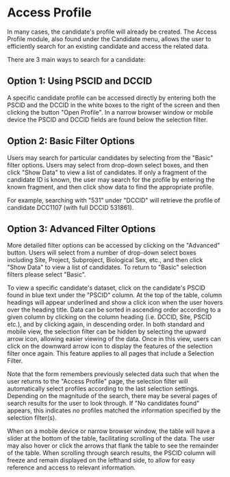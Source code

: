 # Access Profile

In many cases, the candidate's profile will already be created. The
Access Profile module, also found under the Candidate menu, allows
the user to efficiently search for an existing candidate and access
the related data.

There are 3 main ways to search for a candidate:

## Option 1: Using PSCID and DCCID

A specific candidate profile can be accessed directly by entering
both the PSCID and the DCCID in the white boxes to the right of the
screen and then clicking the button "Open Profile". In a narrow
browser window or mobile device the PSCID and DCCID fields are found
below the selection filter.

## Option 2: Basic Filter Options

Users may search for particular candidates by selecting from the
"Basic" filter options. Users may select from drop-down select
boxes, and then click "Show Data" to view a list of candidates. If
only a fragment of the candidate ID is known, the user may search
for the profile by entering the known fragment, and then click show
data to find the appropriate profile.

For example, searching with "531" under "DCCID" will retrieve the
profile of candidate DCC1107 (with full DCCID 531861).

## Option 3: Advanced Filter Options

More detailed filter options can be accessed by clicking on the
"Advanced" button. Users will select from a number of drop-down
select boxes including Site, Project, Subproject, Biological Sex,
etc., and then click "Show Data" to view a list of candidates. To
return to "Basic" selection filters please select "Basic".

To view a specific candidate's dataset, click on the candidate's
PSCID found in blue text under the "PSCID" column. At the top of
the table, column headings will appear underlined and show a click
icon when the user hovers over the heading title. Data can be sorted
in ascending order according to a given column by clicking on the
column heading (i.e. DCCID, Site, PSCID etc.), and by clicking
again, in descending order. In both standard and mobile view, the
selection filter can be hidden by selecting the upward arrow icon,
allowing easier viewing of the data. Once in this view, users can
click on the downward arrow icon to display the features of the
selection filter once again. This feature applies to all pages that
include a Selection Filter.

Note that the form remembers previously selected data such that
when the user returns to the "Access Profile" page, the selection
filter will automatically select profiles according to the last
selection settings. Depending on the magnitude of the search, there
may be several pages of search results for the user to look through.
If "No candidates found" appears, this indicates no profiles matched
the information specified by the selection filter(s).

When on a mobile device or narrow browser window, the table will
have a slider at the bottom of the table, facilitating scrolling
of the data. The user may also hover or click the arrows that flank
the table to see the remainder of the table. When scrolling through
search results, the PSCID column will freeze and remain displayed
on the lefthand side, to allow for easy reference and access to
relevant information.

